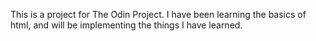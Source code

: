 This is a project for The Odin Project. I have been learning the basics of html,  and will be implementing the things I have learned. 

